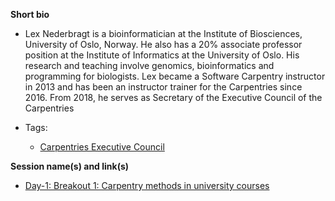 **Short bio**

- Lex Nederbragt is a bioinformatician at the Institute of Biosciences,
  University of Oslo, Norway. He also has a 20% associate professor position
  at the Institute of Informatics at the University of Oslo. 
  His research and teaching involve genomics, bioinformatics and programming for biologists. 
  Lex became a Software Carpentry instructor in 2013 
  and has been an instructor trainer for the Carpentries since 2016.
  From 2018, he serves as Secretary of the Executive Council of the Carpentries


- Tags: 
  - [Carpentries Executive Council](http://carpentries.org/governance/) 
 
**Session name(s) and link(s)**

- [Day-1: Breakout 1: Carpentry methods in university courses](https://github.com/carpentries/carpentrycon/blob/master/Sessions/2018-05-30/04-Breakout-1-Carpentry-Methods-In-University-Courses/Abstract.md)
